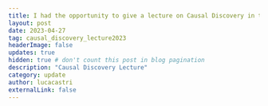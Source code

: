 ```yaml
---
title: I had the opportunity to give a lecture on Causal Discovery in the Artificial Intelligence course of the Computer Science program at the University of Padua. Take a look at the <a class="ext_link" href="https://github.com/lcastri/lcastri.github.io/blob/master/causal_discovery_lecture.pdf">slides</a>.
layout: post
date: 2023-04-27
tag: causal_discovery_lecture2023
headerImage: false
updates: true
hidden: true # don't count this post in blog pagination
description: "Causal Discovery Lecture"
category: update
author: lucacastri
externalLink: false
---
```

